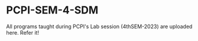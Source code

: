 # PCPI-SEM-4-SDM
All programs taught during PCPI's Lab session (4thSEM-2023) are uploaded here. Refer it!
